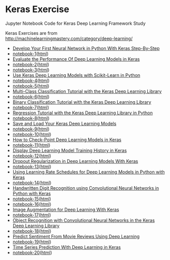 # Keras Exercise
Jupyter Notebook Code for Keras Deep Learning Framework Study

Keras Exercises are from http://machinelearningmastery.com/category/deep-learning/

* [Develop Your First Neural Network in Python With Keras Step-By-Step](http://machinelearningmastery.com/tutorial-first-neural-network-python-keras/)
 * [notebook-1](01_keras_first_network.ipynb)([html](http://htmlpreview.github.com/?https://github.com/tmheo/keras_exercise/blob/master/01_keras_first_network.html))
* [Evaluate the Performance Of Deep Learning Models in Keras](http://machinelearningmastery.com/evaluate-performance-deep-learning-models-keras/)
 * [notebook-2](02_keras_eval_performance.ipynb)([html](http://htmlpreview.github.com/?https://github.com/tmheo/keras_exercise/blob/master/02_keras_eval_performance.html))
 * [notebook-3](03_keras_eval_performance_k_fold_cross_validation.ipynb)([html](http://htmlpreview.github.com/?https://github.com/tmheo/keras_exercise/blob/master/03_keras_eval_performance_k_fold_cross_validation.html))
* [Use Keras Deep Learning Models with Scikit-Learn in Python](http://machinelearningmastery.com/use-keras-deep-learning-models-scikit-learn-python/)
 * [notebook-4](04_keras_eval_performance_scikit_learn.ipynb)([html](http://htmlpreview.github.com/?https://github.com/tmheo/keras_exercise/blob/master/04_keras_eval_performance_scikit_learn.html))
 * [notebook-5](05_keras_eval_performance_scikit_learn_grid_search.ipynb)([html](http://htmlpreview.github.com/?https://github.com/tmheo/keras_exercise/blob/master/05_keras_eval_performance_scikit_learn_grid_search.html))
* [Multi-Class Classification Tutorial with the Keras Deep Learning Library](http://machinelearningmastery.com/multi-class-classification-tutorial-keras-deep-learning-library/)
 * [notebook-6](06_keras_multi_class_classification.ipynb)([html](http://htmlpreview.github.com/?https://github.com/tmheo/keras_exercise/blob/master/06_keras_multi_class_classification.html))
* [Binary Classification Tutorial with the Keras Deep Learning Library](http://machinelearningmastery.com/binary-classification-tutorial-with-the-keras-deep-learning-library/)
 * [notebook-7](07_keras_binary_classficiation.ipynb)([html](http://htmlpreview.github.com/?https://github.com/tmheo/keras_exercise/blob/master/07_keras_binary_classficiation.html))
* [Regression Tutorial with the Keras Deep Learning Library in Python](http://machinelearningmastery.com/regression-tutorial-keras-deep-learning-library-python/)
 * [notebook-8](08_keras_regression.ipynb)([html](http://htmlpreview.github.com/?https://github.com/tmheo/keras_exercise/blob/master/08_keras_regression.html))
* [Save and Load Your Keras Deep Learning Models](http://machinelearningmastery.com/save-load-keras-deep-learning-models/)
 * [notebook-9](09_keras_save_load_model_as_json.ipynb)([html](http://htmlpreview.github.com/?https://github.com/tmheo/keras_exercise/blob/master/09_keras_save_load_model_as_json.html))
 * [notebook-10](10_keras_save_load_model_as_yaml.ipynb)([html](http://htmlpreview.github.com/?https://github.com/tmheo/keras_exercise/blob/master/10_keras_save_load_model_as_yaml.html))
* [How to Check-Point Deep Learning Models in Keras](http://machinelearningmastery.com/check-point-deep-learning-models-keras/)
 * [notebook-11](11_keras_checkpoint.ipynb)([html](http://htmlpreview.github.com/?https://github.com/tmheo/keras_exercise/blob/master/11_keras_checkpoint.html))
* [Display Deep Learning Model Training History in Keras](http://machinelearningmastery.com/display-deep-learning-model-training-history-in-keras/)
 * [notebook-12](12_keras_visualize_model_training_history.ipynb)([html](http://htmlpreview.github.com/?https://github.com/tmheo/keras_exercise/blob/master/12_keras_visualize_model_training_history.html))
* [Dropout Regularization in Deep Learning Models With Keras](http://machinelearningmastery.com/dropout-regularization-deep-learning-models-keras/)
 * [notebook-13](13_keras_dropout_regularization.ipynb)([html](http://htmlpreview.github.com/?https://github.com/tmheo/keras_exercise/blob/master/13_keras_dropout_regularization.html))
* [Using Learning Rate Schedules for Deep Learning Models in Python with Keras](http://machinelearningmastery.com/using-learning-rate-schedules-deep-learning-models-python-keras/)
 * [notebook-14](14_keras_learning_rate.ipynb)([html](http://htmlpreview.github.com/?https://github.com/tmheo/keras_exercise/blob/master/14_keras_learning_rate.html))
* [Handwritten Digit Recognition using Convolutional Neural Networks in Python with Keras](http://machinelearningmastery.com/handwritten-digit-recognition-using-convolutional-neural-networks-python-keras/)
 * [notebook-15](15_keras_mnist_baseline.ipynb)([html](http://htmlpreview.github.com/?https://github.com/tmheo/keras_exercise/blob/master/15_keras_mnist_baseline.html))
 * [notebook-16](16_keras_mnist_cnn.ipynb)([html](http://htmlpreview.github.com/?https://github.com/tmheo/keras_exercise/blob/master/16_keras_mnist_cnn.html))
* [Image Augmentation for Deep Learning With Keras](http://machinelearningmastery.com/image-augmentation-deep-learning-keras/)
 * [notebook-17](17_keras_image_augmentation.ipynb)([html](http://htmlpreview.github.com/?https://github.com/tmheo/keras_exercise/blob/master/17_keras_image_augmentation.html))
* [Object Recognition with Convolutional Neural Networks in the Keras Deep Learning Library](http://machinelearningmastery.com/object-recognition-convolutional-neural-networks-keras-deep-learning-library/)
 * [notebook-18](18_keras_object_recognition_cnn.ipynb)([html](http://htmlpreview.github.com/?https://github.com/tmheo/keras_exercise/blob/master/18_keras_object_recognition_cnn.html))
* [Predict Sentiment From Movie Reviews Using Deep Learning](http://machinelearningmastery.com/predict-sentiment-movie-reviews-using-deep-learning/)
 * [notebook-19](19_keras_predict_sentiment_movie_review.ipynb)([html](http://htmlpreview.github.com/?https://github.com/tmheo/keras_exercise/blob/master/19_keras_predict_sentiment_movie_review.html))
* [Time Series Prediction With Deep Learning in Keras](http://machinelearningmastery.com/time-series-prediction-with-deep-learning-in-python-with-keras/)
 * [notebook-20](20_keras_time_series_prediction.ipynb)([html](http://htmlpreview.github.com/?https://github.com/tmheo/keras_exercise/blob/master/20_keras_time_series_prediction.html))
